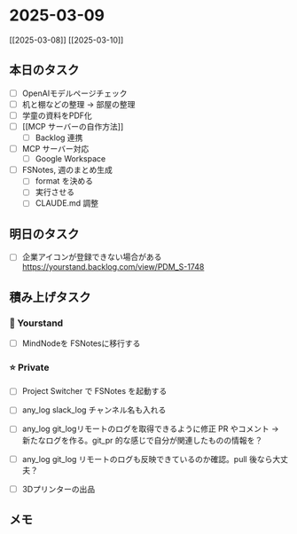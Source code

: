 # 2025-03-09

[[2025-03-08]] [[2025-03-10]]

## 本日のタスク

- [ ] OpenAIモデルページチェック
- [ ] 机と棚などの整理 → 部屋の整理
- [ ] 学童の資料をPDF化
- [ ] [[MCP サーバーの自作方法]]
	- [ ] Backlog 連携
- [ ] MCP サーバー対応
	- [ ] Google Workspace
- [ ] FSNotes, 週のまとめ生成
	- [ ] format を決める
	- [ ] 実行させる
	- [ ] CLAUDE.md 調整

## 明日のタスク

- [ ] 企業アイコンが登録できない場合がある https://yourstand.backlog.com/view/PDM_S-1748

## 積み上げタスク

### 🔵 Yourstand

- [ ] MindNodeを FSNotesに移行する

### ⭐️ Private

- [ ] Project Switcher で FSNotes を起動する

- [ ] any_log slack_log チャンネル名も入れる
- [ ] any_log git_logリモートのログを取得できるように修正 PR やコメント -> 新たなログを作る。git_pr 的な感じで自分が関連したものの情報を？
- [ ] any_log git_log リモートのログも反映できているのか確認。pull 後なら大丈夫？

- [ ] 3Dプリンターの出品

## メモ
